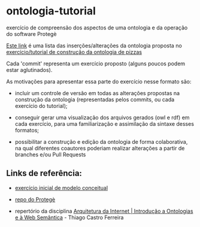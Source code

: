 # ontologia-tutorial
exercício de compreensão dos aspectos de uma ontologia e da operação do software Protegè

[Este link](https://github.com/Andrelamor/ontologia-tutorial/commits/main) é uma lista das inserções/alterações da ontologia proposta no [exercício/tutorial de construção da ontologia de pizzas](https://docs.google.com/document/d/1A089VSkHccIYDGRsSc7voe3tL8nIJdKd/edit)

Cada 'commit' representa um exercício proposto (alguns poucos podem estar aglutinados).

As motivações para apresentar essa parte do exercício nesse formato são:

- incluir um controle de versão em todas as alterações propostas na construção da ontologia (representadas pelos commits, ou cada exercício do tutorial);

- conseguir gerar uma visualização dos arquivos gerados (owl e rdf) em cada exercício, para uma familiarização e assimilação da sintaxe desses formatos;

- possibilitar a construção e edição da ontologia  de forma colaborativa, na qual diferentes coautores poderiam realizar alterações a partir de branches e/ou Pull Requests

## Links de referência:

- [exercício inicial de modelo conceitual](https://docs.google.com/document/d/1U_YUc-PBm5SK10ieErNkChQv0cEBlCRSEcixrUdomW8/edit)

- [repo do Protegè](https://github.com/protegeproject)

- repertório da disciplina [Arquitetura da Internet | Introdução a Ontologias e à Web Semântica](https://www.youtube.com/watch?v=pUJXQxdGKkw) - Thiago Castro Ferreira
